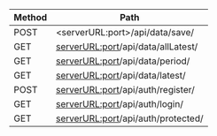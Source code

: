 

| Method  | Path |
| ------------- | ------------- |
| POST | \<serverURL:port\>/api/data/save/  |
| GET  | <serverURL:port>/api/data/allLatest/  |
| GET  | <serverURL:port>/api/data/period/ |
| GET  | <serverURL:port>/api/data/latest/ |
| POST | <serverURL:port>/api/auth/register/ |
| GET  | <serverURL:port>/api/auth/login/ |
| GET  | <serverURL:port>/api/auth/protected/ |
